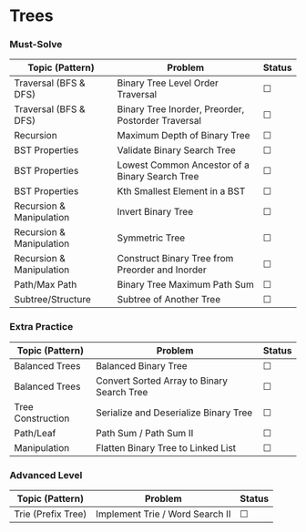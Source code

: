 # Trees

### Must-Solve

| Topic (Pattern)                   | Problem                                             | Status |
|-----------------------------------|-----------------------------------------------------|--------|
| Traversal (BFS & DFS)             | Binary Tree Level Order Traversal                   | ☐      |
| Traversal (BFS & DFS)             | Binary Tree Inorder, Preorder, Postorder Traversal  | ☐      |
| Recursion                         | Maximum Depth of Binary Tree                        | ☐      |
| BST Properties                    | Validate Binary Search Tree                         | ☐      |
| BST Properties                    | Lowest Common Ancestor of a Binary Search Tree      | ☐      |
| BST Properties                    | Kth Smallest Element in a BST                       | ☐      |
| Recursion & Manipulation          | Invert Binary Tree                                  | ☐      |
| Recursion & Manipulation          | Symmetric Tree                                      | ☐      |
| Recursion & Manipulation          | Construct Binary Tree from Preorder and Inorder     | ☐      |
| Path/Max Path                     | Binary Tree Maximum Path Sum                        | ☐      |
| Subtree/Structure                 | Subtree of Another Tree                             | ☐      |



### Extra Practice 

| Topic (Pattern)                   | Problem                                             | Status |
|-----------------------------------|-----------------------------------------------------|--------|
| Balanced Trees                    | Balanced Binary Tree                                | ☐      |
| Balanced Trees                    | Convert Sorted Array to Binary Search Tree          | ☐      |
| Tree Construction                 | Serialize and Deserialize Binary Tree               | ☐      |
| Path/Leaf                         | Path Sum / Path Sum II                              | ☐      |
| Manipulation                      | Flatten Binary Tree to Linked List                  | ☐      |



### Advanced Level

| Topic (Pattern)                   | Problem                                             | Status |
|-----------------------------------|-----------------------------------------------------|--------|
| Trie (Prefix Tree)                | Implement Trie / Word Search II                     | ☐      |


